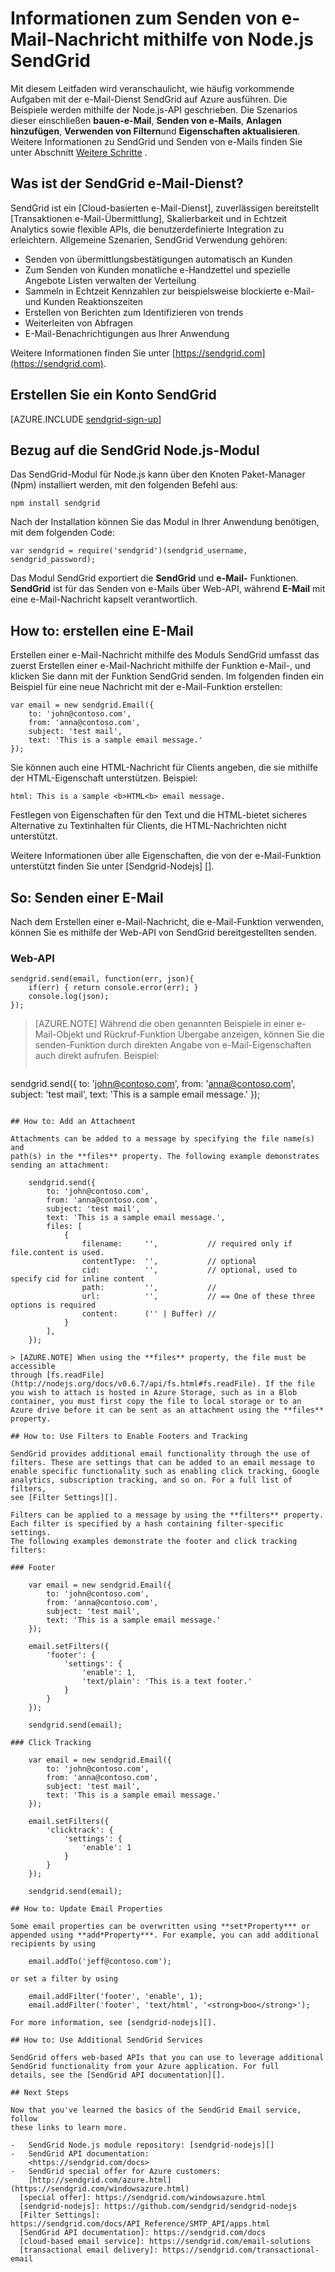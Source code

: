 <properties 
    pageTitle="So verwenden Sie den SendGrid e-Mail-Dienst (Node.js) | Microsoft Azure" 
    description="Erfahren Sie, wie Senden von e-Mails mit der e-Mail-Dienst SendGrid auf Azure. Fehlercode Beispiele mithilfe der Node.js-API geschrieben." 
    services="" 
    documentationCenter="nodejs" 
    authors="erikre" 
    manager="wpickett" 
    editor=""/>

<tags 
    ms.service="multiple" 
    ms.workload="na" 
    ms.tgt_pltfrm="na" 
    ms.devlang="nodejs" 
    ms.topic="article" 
    ms.date="01/05/2016" 
    ms.author="erikre"/>
# <a name="how-to-send-email-using-sendgrid-from-nodejs"></a>Informationen zum Senden von e-Mail-Nachricht mithilfe von Node.js SendGrid

Mit diesem Leitfaden wird veranschaulicht, wie häufig vorkommende Aufgaben mit der e-Mail-Dienst SendGrid auf Azure ausführen. Die Beispiele werden mithilfe der Node.js-API geschrieben. Die Szenarios dieser einschließen **bauen-e-Mail**, **Senden von e-Mails**, **Anlagen hinzufügen**, **Verwenden von Filtern**und **Eigenschaften aktualisieren**. Weitere Informationen zu SendGrid und Senden von e-Mails finden Sie unter Abschnitt [Weitere Schritte](#next-steps) .

## <a name="what-is-the-sendgrid-email-service"></a>Was ist der SendGrid e-Mail-Dienst?

SendGrid ist ein [Cloud-basierten e-Mail-Dienst], zuverlässigen bereitstellt [Transaktionen e-Mail-Übermittlung], Skalierbarkeit und in Echtzeit Analytics sowie flexible APIs, die benutzerdefinierte Integration zu erleichtern. Allgemeine Szenarien, SendGrid Verwendung gehören:

-   Senden von übermittlungsbestätigungen automatisch an Kunden
-   Zum Senden von Kunden monatliche e-Handzettel und spezielle Angebote Listen verwalten der Verteilung
-   Sammeln in Echtzeit Kennzahlen zur beispielsweise blockierte e-Mail- und Kunden Reaktionszeiten
-   Erstellen von Berichten zum Identifizieren von trends
-   Weiterleiten von Abfragen
-   E-Mail-Benachrichtigungen aus Ihrer Anwendung

Weitere Informationen finden Sie unter [https://sendgrid.com](https://sendgrid.com).

## <a name="create-a-sendgrid-account"></a>Erstellen Sie ein Konto SendGrid

[AZURE.INCLUDE [sendgrid-sign-up](../includes/sendgrid-sign-up.md)]

## <a name="reference-the-sendgrid-nodejs-module"></a>Bezug auf die SendGrid Node.js-Modul

Das SendGrid-Modul für Node.js kann über den Knoten Paket-Manager (Npm) installiert werden, mit den folgenden Befehl aus:

    npm install sendgrid

Nach der Installation können Sie das Modul in Ihrer Anwendung benötigen, mit dem folgenden Code:

    var sendgrid = require('sendgrid')(sendgrid_username, sendgrid_password);

Das Modul SendGrid exportiert die **SendGrid** und **e-Mail-** Funktionen.
**SendGrid** ist für das Senden von e-Mails über Web-API, während **E-Mail** mit eine e-Mail-Nachricht kapselt verantwortlich.

## <a name="how-to-create-an-email"></a>How to: erstellen eine E-Mail

Erstellen einer e-Mail-Nachricht mithilfe des Moduls SendGrid umfasst das zuerst Erstellen einer e-Mail-Nachricht mithilfe der Funktion e-Mail-, und klicken Sie dann mit der Funktion SendGrid senden. Im folgenden finden ein Beispiel für eine neue Nachricht mit der e-Mail-Funktion erstellen:

    var email = new sendgrid.Email({
        to: 'john@contoso.com',
        from: 'anna@contoso.com',
        subject: 'test mail',
        text: 'This is a sample email message.'
    });

Sie können auch eine HTML-Nachricht für Clients angeben, die sie mithilfe der HTML-Eigenschaft unterstützen. Beispiel:

    html: This is a sample <b>HTML<b> email message.

Festlegen von Eigenschaften für den Text und die HTML-bietet sicheres Alternative zu Textinhalten für Clients, die HTML-Nachrichten nicht unterstützt.

Weitere Informationen über alle Eigenschaften, die von der e-Mail-Funktion unterstützt finden Sie unter [Sendgrid-Nodejs] [].

## <a name="how-to-send-an-email"></a>So: Senden einer E-Mail

Nach dem Erstellen einer e-Mail-Nachricht, die e-Mail-Funktion verwenden, können Sie es mithilfe der Web-API von SendGrid bereitgestellten senden. 

### <a name="web-api"></a>Web-API

    sendgrid.send(email, function(err, json){
        if(err) { return console.error(err); }
        console.log(json);
    });

> [AZURE.NOTE] Während die oben genannten Beispiele in einer e-Mail-Objekt und Rückruf-Funktion Übergabe anzeigen, können Sie die senden-Funktion durch direkten Angabe von e-Mail-Eigenschaften auch direkt aufrufen. Beispiel:  
>
>`````
sendgrid.send({
    to: 'john@contoso.com',
    from: 'anna@contoso.com',
    subject: 'test mail',
    text: 'This is a sample email message.'
});
`````

## How to: Add an Attachment

Attachments can be added to a message by specifying the file name(s) and
path(s) in the **files** property. The following example demonstrates
sending an attachment:

    sendgrid.send({
        to: 'john@contoso.com',
        from: 'anna@contoso.com',
        subject: 'test mail',
        text: 'This is a sample email message.',
        files: [
            {
                filename:     '',           // required only if file.content is used.
                contentType:  '',           // optional
                cid:          '',           // optional, used to specify cid for inline content
                path:         '',           //
                url:          '',           // == One of these three options is required
                content:      ('' | Buffer) //
            }
        ],
    });

> [AZURE.NOTE] When using the **files** property, the file must be accessible
through [fs.readFile](http://nodejs.org/docs/v0.6.7/api/fs.html#fs.readFile). If the file you wish to attach is hosted in Azure Storage, such as in a Blob container, you must first copy the file to local storage or to an Azure drive before it can be sent as an attachment using the **files** property.

## How to: Use Filters to Enable Footers and Tracking

SendGrid provides additional email functionality through the use of
filters. These are settings that can be added to an email message to
enable specific functionality such as enabling click tracking, Google
analytics, subscription tracking, and so on. For a full list of filters,
see [Filter Settings][].

Filters can be applied to a message by using the **filters** property.
Each filter is specified by a hash containing filter-specific settings.
The following examples demonstrate the footer and click tracking filters:

### Footer

    var email = new sendgrid.Email({
        to: 'john@contoso.com',
        from: 'anna@contoso.com',
        subject: 'test mail',
        text: 'This is a sample email message.'
    });
    
    email.setFilters({
        'footer': {
            'settings': {
                'enable': 1,
                'text/plain': 'This is a text footer.'
            }
        }
    });

    sendgrid.send(email);

### Click Tracking

    var email = new sendgrid.Email({
        to: 'john@contoso.com',
        from: 'anna@contoso.com',
        subject: 'test mail',
        text: 'This is a sample email message.'
    });
    
    email.setFilters({
        'clicktrack': {
            'settings': {
                'enable': 1
            }
        }
    });
    
    sendgrid.send(email);

## How to: Update Email Properties

Some email properties can be overwritten using **set*Property*** or
appended using **add*Property***. For example, you can add additional
recipients by using

    email.addTo('jeff@contoso.com');

or set a filter by using

    email.addFilter('footer', 'enable', 1);
    email.addFilter('footer', 'text/html', '<strong>boo</strong>');

For more information, see [sendgrid-nodejs][].

## How to: Use Additional SendGrid Services

SendGrid offers web-based APIs that you can use to leverage additional
SendGrid functionality from your Azure application. For full
details, see the [SendGrid API documentation][].

## Next Steps

Now that you've learned the basics of the SendGrid Email service, follow
these links to learn more.

-   SendGrid Node.js module repository: [sendgrid-nodejs][]
-   SendGrid API documentation:
    <https://sendgrid.com/docs>
-   SendGrid special offer for Azure customers:
    [http://sendgrid.com/azure.html](https://sendgrid.com/windowsazure.html)
  [special offer]: https://sendgrid.com/windowsazure.html
  [sendgrid-nodejs]: https://github.com/sendgrid/sendgrid-nodejs
  [Filter Settings]: https://sendgrid.com/docs/API_Reference/SMTP_API/apps.html
  [SendGrid API documentation]: https://sendgrid.com/docs
  [cloud-based email service]: https://sendgrid.com/email-solutions
  [transactional email delivery]: https://sendgrid.com/transactional-email
